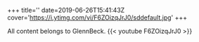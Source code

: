 +++
title=''
date=2019-06-26T15:41:43Z
cover='https://i.ytimg.com/vi/F6ZOizqJrJ0/sddefault.jpg'
+++

All content belongs to GlennBeck.
{{< youtube F6ZOizqJrJ0 >}}

